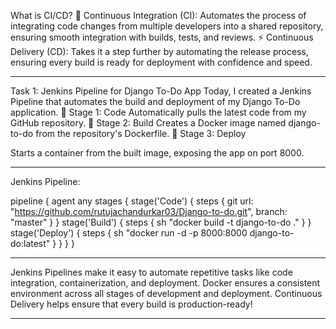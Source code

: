 What is CI/CD?
🔄 Continuous Integration (CI): Automates the process of integrating code changes from multiple developers into a shared repository, ensuring smooth integration with builds, tests, and reviews.
⚡ Continuous Delivery (CD): Takes it a step further by automating the release process, ensuring every build is ready for deployment with confidence and speed.
________________________________________

Task 1: Jenkins Pipeline for Django To-Do App
Today, I created a Jenkins Pipeline that automates the build and deployment of my Django To-Do application.
🔸 Stage 1: Code
Automatically pulls the latest code from my GitHub repository.
🔸 Stage 2: Build
Creates a Docker image named django-to-do from the repository's Dockerfile.
🔸 Stage 3: Deploy

Starts a container from the built image, exposing the app on port 8000.
________________________________________

Jenkins Pipeline:

pipeline {
    agent any
        stages {
        stage('Code') {
            steps {
                git url: "https://github.com/rutujachandurkar03/Django-to-do.git", branch: "master"
            }
        }
        stage('Build') {
            steps {
                sh "docker build -t django-to-do ."
            }
        }
        stage('Deploy') {
            steps {
                sh "docker run -d -p 8000:8000 django-to-do:latest"
            }
        }
    }
}

________________________________________

Jenkins Pipelines make it easy to automate repetitive tasks like code integration, containerization, and deployment.
Docker ensures a consistent environment across all stages of development and deployment.
Continuous Delivery helps ensure that every build is production-ready!

________________________________________

